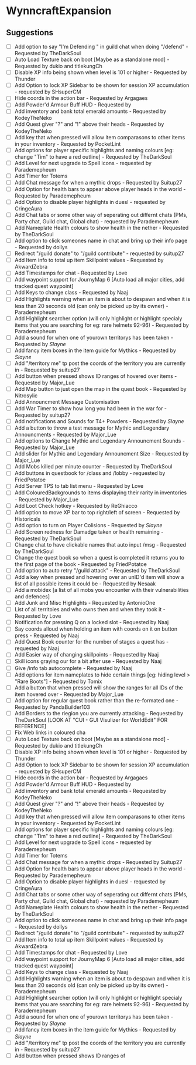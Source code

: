 # WynncraftExpansion


## Suggestions
- [ ] Add option to say "I'm Defending <TerritoryName>" in guild chat when doing "/defend" - Requested by TheDarkSoul
- [ ] Auto Load Texture back on boot [Maybe as a standalone mod] - Requested by dukio and titlekungCh
- [ ] Disable XP info being shown when level is 101 or higher - Requested by Thunder
- [ ] Add Option to lock XP Sidebar to be shown for session XP accumulation - requested by SHsuperCM
- [ ] Hide coords in the action bar - Requested by Argagaes
- [ ] Add Powder'd Armour Buff HUD - Requested by 
- [ ] Add inventory and bank total emerald amounts - Requested by KodeyTheNeko
- [ ] Add Quest giver "?" and "!" above their heads - Requested by KodeyTheNeko
- [ ] Add key that when pressed will allow item comparasons to other items in your inventory - Requested by PocketLint
- [ ] Add options for player specific highlights and naming colours [eg: change "Tim" to have a red outline] - Requested by TheDarkSoul
- [ ] Add Level for next upgrade to Spell icons - requested by Parademepheum
- [ ] Add Timer for Totems
- [ ] Add Chat message for when a mythic drops - Requested by Suitup27
- [ ] Add Option for health bars to appear above player heads in the world - Requested by Parademepheum
- [ ] Add Option to disable player highlights in duesl - requested by CringeAura
- [ ] Add Chat tabs or some other way of seperating out differnt chats (PMs, Party chat, Guild chat, Global chat) - requested by Parademepheum
- [ ] Add Nameplate Health colours to show health in the nether - Requested by TheDarkSoul
- [ ] Add option to click someones name in chat and bring up their info page - Requested by dollys
- [ ] Redirect "/guild donate" to "/guild contribute" - requested by suitup27
- [ ] Add Item info to total up item Skillpoint values - Requested by AkwardZebra
- [ ] Add Timestamps for chat - Requested by Love
- [ ] Add waypoint support for JournyMap 6 [Auto load all major cities, add tracked quest waypoint]
- [ ] Add Keys to change class - Requested by Naaj
- [ ] Add Highlights warning when an item is about to despawn and when it is less than 20 seconds old (can only be picked up by its owner) - Parademepheum
- [ ] Add Highlight searcher option (will only highlight or highlight specialy items that you are searching for eg: rare helmets 92-96) - Requested by Parademepheum
- [ ] Add a sound for when one of yourown territorys has been taken - Requested by _Slayne_
- [ ] Add fancy item boxes in the item guide for Mythics - Requested by _Slayne_
- [ ] Add "/territory me" tp post the coords of the territory you are currently in - Requested by suitup27
- [ ] Add button when pressed shows ID ranges of hovered over items - Requested by Major_Lue
- [ ] Add Map button to just open the map in the quest book - Requested by Nitrosylic
- [ ] Add Announcment Message Customisation
- [ ] Add War Timer to show how long you had been in the war for - Requested by suitup27
- [ ] Add notifications and Sounds for T4+ Powders - Requested by _Slayne_
- [ ] Add a button to throw a test message for Mythic and Legendary Announcments - Requested by Major_Lue
- [ ] Add options to Change Mythic and Legendary Announcment Sounds - Requested by Major_Lue
- [ ] Add slider for Mythic and Legendary Announcment Size - Requested by Major_Lue
- [ ] Add Mobs killed per minute counter - Requested by TheDarkSoul
- [ ] Add buttons in questbook for /class and /lobby - requested by FriedPotatoe
- [ ] Add Server TPS to tab list menu - Requested by Love
- [ ] Add ColouredBackgrounds to items displaying their rarity in inventories - Requested by Major_Lue
- [ ] Add Loot Check hotkey - Requested by ReGhiacco
- [ ] Add option to move XP bar to top right/left of screen - Requested by Historicals
- [ ] Add option to turn on Player Colisions - Requested by _Slayne_
- [ ] Add Screen redness for Damadge taken or health remaining - Requested by TheDarkSoul
- [ ] Change chat to have clickable names that auto input /msg <playername> - Requested by TheDarkSoul
- [ ] Change the quest book so when a quest is completed it returns you to the first page of the book - Requested by FriedPotatoe
- [ ] Add option to auto retry "/guild attack" - Requested by TheDarkSoul
- [ ] Add a key when pressed and hovering over an unID'd item will show a list of all possible items it could be - Requested by Nesaak
- [ ] Add a mobidex [a list of all mobs you encounter with their vulnerabilities and defences]
- [ ] Add Junk and Misc Highlights - Requested by AntonioOne
- [ ] List of all territoies and who owns then and when they took it - Requested by Love
- [ ] Notification for pressing Q on a locked slot - Requested by Naaj
- [ ] Say coords alloud when holding an item with coords on it on button press - Requested by Naaj
- [ ] Add Quest Book counter for the number of stages a quest has - requested by Naaj
- [ ] Add Easier way of changing skillpoints - Requested by Naaj
- [ ] Skill icons graying our for a bit after use - Requested by Naaj
- [ ] Give /info tab autocomplete - Requested by Naaj
- [ ] Add options for item nameplates to hide certain things [eg: hiding level > "Rare Boots"] - Requested by Tomix
- [ ] Add a button that when pressed will show the ranges for all IDs of the item hovered over - Requested by Major_Lue
- [ ] Add option for regular quest book rather than the re-formated one - Requested by PandaBuilder103
- [ ] Add Borders to the riegion you are currently attacking - Requested by TheDarkSoul [LOOK AT "CUI - GUI Visulizer for WorldEdit" FOR REFERENCE]
- [ ] Fix Web links in coloured cha
- [ ] Auto Load Texture back on boot [Maybe as a standalone mod] - Requested by dukio and titlekungCh
- [ ] Disable XP info being shown when level is 101 or higher - Requested by Thunder
- [ ] Add Option to lock XP Sidebar to be shown for session XP accumulation - requested by SHsuperCM
- [ ] Hide coords in the action bar - Requested by Argagaes
- [ ] Add Powder'd Armour Buff HUD - Requested by 
- [ ] Add inventory and bank total emerald amounts - Requested by KodeyTheNeko
- [ ] Add Quest giver "?" and "!" above their heads - Requested by KodeyTheNeko
- [ ] Add key that when pressed will allow item comparasons to other items in your inventory - Requested by PocketLint
- [ ] Add options for player specific highlights and naming colours [eg: change "Tim" to have a red outline] - Requested by TheDarkSoul
- [ ] Add Level for next upgrade to Spell icons - requested by Parademepheum
- [ ] Add Timer for Totems
- [ ] Add Chat message for when a mythic drops - Requested by Suitup27
- [ ] Add Option for health bars to appear above player heads in the world - Requested by Parademepheum
- [ ] Add Option to disable player highlights in duesl - requested by CringeAura
- [ ] Add Chat tabs or some other way of seperating out differnt chats (PMs, Party chat, Guild chat, Global chat) - requested by Parademepheum
- [ ] Add Nameplate Health colours to show health in the nether - Requested by TheDarkSoul
- [ ] Add option to click someones name in chat and bring up their info page - Requested by dollys
- [ ] Redirect "/guild donate" to "/guild contribute" - requested by suitup27
- [ ] Add Item info to total up item Skillpoint values - Requested by AkwardZebra
- [ ] Add Timestamps for chat - Requested by Love
- [ ] Add waypoint support for JournyMap 6 [Auto load all major cities, add tracked quest waypoint]
- [ ] Add Keys to change class - Requested by Naaj
- [ ] Add Highlights warning when an item is about to despawn and when it is less than 20 seconds old (can only be picked up by its owner) - Parademepheum
- [ ] Add Highlight searcher option (will only highlight or highlight specialy items that you are searching for eg: rare helmets 92-96) - Requested by Parademepheum
- [ ] Add a sound for when one of yourown territorys has been taken - Requested by _Slayne_
- [ ] Add fancy item boxes in the item guide for Mythics - Requested by _Slayne_
- [ ] Add "/territory me" tp post the coords of the territory you are currently in - Requested by suitup27
- [ ] Add button when pressed shows ID ranges of
